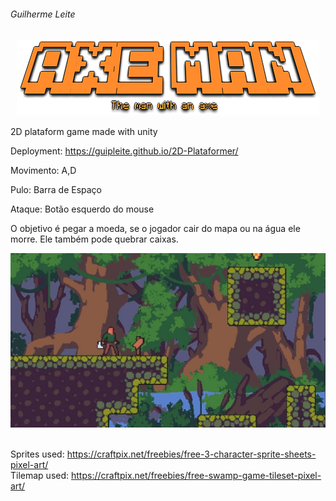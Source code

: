 ###### Guilherme Leite
<p align="center"><img src="./2DPlat/Assets/Menus/MainTitle.png" /></p>

2D plataform game made with unity

Deployment: https://guipleite.github.io/2D-Plataformer/
</br>

Movimento: A,D

Pulo: Barra de Espaço

Ataque: Botão esquerdo do mouse

O objetivo é pegar a moeda, se o jogador cair do mapa ou na água ele morre. Ele também pode quebrar caixas.
</br>

![alt text](./SCfirst_screen.JPG)
</br></br>

Sprites used: https://craftpix.net/freebies/free-3-character-sprite-sheets-pixel-art/
<br/>
Tilemap used: https://craftpix.net/freebies/free-swamp-game-tileset-pixel-art/
